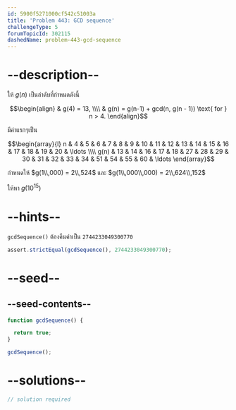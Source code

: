 ```yaml
---
id: 5900f5271000cf542c51003a
title: 'Problem 443: GCD sequence'
challengeType: 5
forumTopicId: 302115
dashedName: problem-443-gcd-sequence
---
```


# --description--

ให้ $g(n)$ เป็นลำดับที่กำหนดดังนี้

$$\begin{align}
  & g(4) = 13, \\\\
  & g(n) = g(n-1) + gcd(n, g(n - 1)) \text{ for } n > 4.
\end{align}$$

มีค่าแรกๆเป็น

$$\begin{array}{l}
  n    & 4  & 5  & 6  & 7  & 8  & 9  & 10 & 11 & 12 & 13 & 14 & 15 & 16 & 17 & 18 & 19 & 20 & \ldots \\\\
  g(n) & 13 & 14 & 16 & 17 & 18 & 27 & 28 & 29 & 30 & 31 & 32 & 33 & 34 & 51 & 54 & 55 & 60 & \ldots
\end{array}$$

กำหนดให้ $g(1\\,000) = 2\\,524$ และ $g(1\\,000\\,000) = 2\\,624\\,152$

ให้หา $g({10}^{15})$

# --hints--

`gcdSequence()` ต้องคืนค่าเป็น `2744233049300770`

```js
assert.strictEqual(gcdSequence(), 2744233049300770);
```

# --seed--

## --seed-contents--

```js
function gcdSequence() {

  return true;
}

gcdSequence();
```

# --solutions--

```js
// solution required
```
